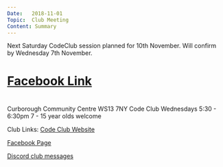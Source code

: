 ```yaml
---
Date:   2018-11-01
Topic:  Club Meeting
Content: Summary
---
```

Next Saturday CodeClub session planned for  10th November. Will confirm by Wednesday 7th November.

# [Facebook Link](https://www.facebook.com/1481985248595237/posts/1773507892776303/)

#
Curborough Community Centre
WS13 7NY
Code Club
Wednesdays 5:30 - 6:30pm
7 - 15 year olds welcome

Club Links:
[Code Club Website](https://lichfield-code-club.github.io/)

[Facebook Page](https://www.facebook.com/LichfieldCoders)

[Discord club messages](https://discord.gg/szz6xGK)
